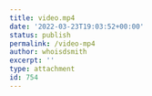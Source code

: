 ```yaml
---
title: video.mp4
date: '2022-03-23T19:03:52+00:00'
status: publish
permalink: /video-mp4
author: whoisdsmith
excerpt: ''
type: attachment
id: 754
---
```

<!DOCTYPE html PUBLIC "-//W3C//DTD HTML 4.0 Transitional//EN" "http://www.w3.org/TR/REC-html40/loose.dtd">
<?xml encoding="UTF-8">
